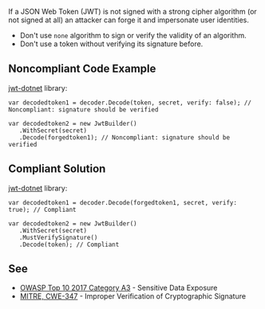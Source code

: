 
If a JSON Web Token (JWT) is not signed with a strong cipher algorithm (or not signed at all) an attacker can forge it and impersonate user identities.

- Don't use `none` algorithm to sign or verify the validity of an algorithm.
- Don't use a token without verifying its signature before.


## Noncompliant Code Example

[jwt-dotnet](https://github.com/jwt-dotnet/jwt) library:


    var decodedtoken1 = decoder.Decode(token, secret, verify: false); // Noncompliant: signature should be verified
    
    var decodedtoken2 = new JwtBuilder()
       .WithSecret(secret)
       .Decode(forgedtoken1); // Noncompliant: signature should be verified


## Compliant Solution

[jwt-dotnet](https://github.com/jwt-dotnet/jwt) library:


    var decodedtoken1 = decoder.Decode(forgedtoken1, secret, verify: true); // Compliant
    
    var decodedtoken2 = new JwtBuilder()
       .WithSecret(secret)
       .MustVerifySignature()
       .Decode(token); // Compliant


## See

- [OWASP Top 10 2017 Category A3](https://www.owasp.org/index.php/Top_10-2017_A3-Sensitive_Data_Exposure) - Sensitive Data Exposure<br>
- [MITRE, CWE-347](https://cwe.mitre.org/data/definitions/347.html) - Improper Verification of Cryptographic Signature


